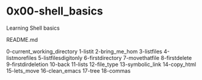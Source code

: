 # 0x00-shell_basics

Learning Shell basics

README.md

0-current_working_directory
1-listit
2-bring_me_hom
3-listfiles
4-listmorefiles
5-listfilesdigitonly
6-firstdirectory
7-movethatfile
8-firstdelete
9-firstdirdeletion
10-back
11-lists
12-file_type
13-symbolic_link
14-copy_html
15-lets_move
16-clean_emacs
17-tree
18-commas
